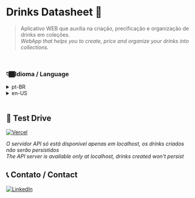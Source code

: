 # Drinks Datasheet 🍹
> Aplicativo WEB que auxilia na criação, precificação e organização de drinks em coleções. <br>
> _WebApp that helps you to create, price and organize your drinks into collections._
<br>

### 👇🏾Idioma / Language 
<details>
<summary> pt-BR </summary>
 
## 🎯 Objetivo  

Facilitar o controle de custo dos gestores através do acompanhamento no custo na produção dos drinks, ajudando em sua precificação. O app também auxilia na padronização da produção drinks o que reforça um maior senso de unidade dentro da equipe.

## 📝 Descrição  

Aplicação Monorepo criada com NodeJS para a construção do servidor REST API que executa comandos CRUD e React para elaboração da interface gráfica para o usuário. 
 
## ⚙️ Tecnologias Utilizadas  

NodeJS | React | Typescript | Express | Mongoose 

</details>


<details>
<summary> en-US </summary>

## 🎯 Goal  

Help managers with cost control of drinks through monitoring their production cost, making its pricing more accurate. The app also assists with the standardization of the production wich increase the sense of unit within the team.
 
## 📝 Description  

Monorepo App created with NodeJS for the REST API server construction wich executes CRUD commands and React for the elaboration of the graphic interface for users. 

## ⚙️ Tools Used  

NodeJS | React | Typescript | Express | Mongoose 

</details><br>

## 🚗 Test Drive 
<a href="https://drinks-datasheet-client.vercel.app/">

 ![Vercel](https://img.shields.io/badge/vercel-%23000000.svg?style=for-the-badge&logo=vercel&logoColor=white) <br>
 
</a>

*O servidor API só está disponível apenas em localhost, os drinks criados não serão persistidos*<br>
*The API server is available only at localhost, drinks created won't persist*

## 📞 Contato / Contact 

<a href="https://www.linkedin.com/in/rafael-de-paiva-maio/">

![LinkedIn](https://img.shields.io/badge/linkedin-%230077B5.svg?style=for-the-badge&logo=linkedin&logoColor=white)

</a>
